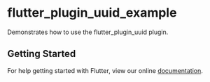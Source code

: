 # flutter_plugin_uuid_example

Demonstrates how to use the flutter_plugin_uuid plugin.

## Getting Started

For help getting started with Flutter, view our online
[documentation](https://flutter.io/).
